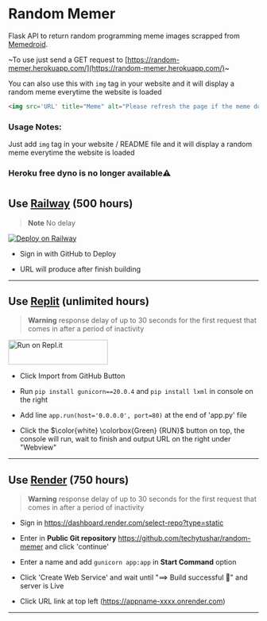 # Random Memer

Flask API to return random programming meme images scrapped from [Memedroid](https://www.memedroid.com/memes/tag/programming).

~To use just send a GET request to [https://random-memer.herokuapp.com/](https://random-memer.herokuapp.com/)~

You can also use this with `img` tag in your website and it will display a random meme everytime the website is loaded

```html
<img src='URL' title="Meme" alt="Please refresh the page if the meme doesn't show up.">
```

### Usage Notes:

Just add `img` tag in your website / README file and it will display a random meme everytime the website is loaded

### Heroku free dyno is no longer available⚠️<br>

#

## Use [Railway](https://railway.app) (500 hours)

> **Note**
No delay

[![Deploy on Railway](https://railway.app/button.svg)](https://railway.app/new/template/Hp9Kv4?referralCode=dUt24_)

* Sign in with GitHub to Deploy

* URL will produce after finish building

---

## Use [Replit](https://replit.com/) (unlimited hours)
> **Warning**
response delay of up to 30 seconds for the first request that comes in after a period of inactivity

<p align="left">
<a href="https://repl.it/github/trinib/random-memer">
  <img alt="Run on Repl.it" src="https://repl.it/badge/github/Ashutosh00710/github-readme-activity-graph" style="height: 50px; width: 200px;" />
</a></p>

* Click Import from GitHub Button

* Run `pip install gunicorn==20.0.4` and `pip install lxml` in console on the right

* Add line `app.run(host='0.0.0.0', port=80)` at the end of 'app.py' file

* Click the $\color{white} \colorbox{Green} {RUN}$ button on top, the console will run, wait to finish and output URL on the right under "Webview"

---

## Use [Render](https://render.com/) (750 hours)<br>
> **Warning**
response delay of up to 30 seconds for the first request that comes in after a period of inactivity

* Sign in https://dashboard.render.com/select-repo?type=static

* Enter in **Public Git repository** https://github.com/techytushar/random-memer and  click 'continue'

* Enter a name and add `gunicorn app:app` in **Start Command** option 

* Click 'Create Web Service' and wait until "==> Build successful 🎉" and server is Live

* Click URL link at top left (https://appname-xxxx.onrender.com)

---
